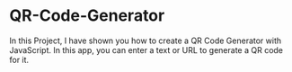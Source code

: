 # QR-Code-Generator
In this Project, I have shown you how to create a QR Code Generator with JavaScript. In this app, you can enter a text or URL to generate a QR code for it.
